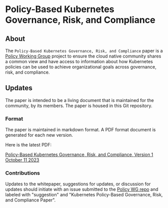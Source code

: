 # Policy-Based Kubernetes Governance, Risk, and Compliance

## About

The `Policy-Based Kubernetes Governance, Risk, and Compliance` paper is a [Policy Working Group](https://github.com/kubernetes/community/tree/master/wg-policy) project to ensure the cloud native community shares a common view and have access to information about how Kubernetes policies can be used to achieve organizational goals across governance, risk, and compliance.

## Updates

The paper is intended to be a living document that is maintained for the community, by its members. The paper is housed in this Git repository.

### Format

The paper is maintained in markdown format. A PDF format document is generated for each new version. 

Here is the latest PDF:

[Policy-Based Kubernetes Governance, Risk, and Compliance, Version 1 October 11 2023](/sig-security-docs/papers/policy_grc/Kubernetes_Policy_WG_Paper_v1_101123.pdf)

### Contributions

Updates to the whitepaper, suggestions for updates, or discussion for updates should initiate with an issue submitted to the [Policy WG repo](https://github.com/kubernetes-sigs/wg-policy-prototypes) and labeled with "suggestion" and "Kubernetes Policy-Based Governance, Risk, and Compliance Paper".






